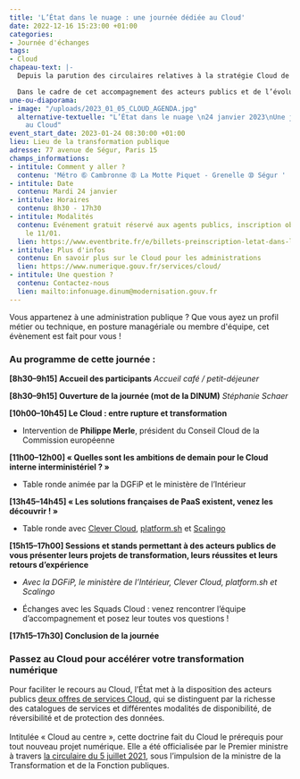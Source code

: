 ```yaml
---
title: 'L’État dans le nuage : une journée dédiée au Cloud'
date: 2022-12-16 15:23:00 +01:00
categories:
- Journée d'échanges
tags:
- Cloud
chapeau-text: |-
  Depuis la parution des circulaires relatives à la stratégie Cloud de l'État et à la doctrine d'utilisation du Cloud, la DINUM accompagne les administrations publiques dans l'adoption de cette technologie.

  Dans le cadre de cet accompagnement des acteurs publics et de l’évolution des pratiques numériques, l'équipe Cloud de la DINUM a le plaisir de vous convier à une journée dédiée au Cloud !
une-ou-diaporama:
- image: "/uploads/2023_01_05_CLOUD_AGENDA.jpg"
  alternative-textuelle: "L’État dans le nuage \n24 janvier 2023\nUne journée consacrée
    au Cloud"
event_start_date: 2023-01-24 08:30:00 +01:00
lieu: Lieu de la transformation publique
adresse: 77 avenue de Ségur, Paris 15
champs_informations:
- intitule: Comment y aller ?
  contenu: 'Métro ➅ Cambronne ➇ La Motte Piquet - Grenelle ➉ Ségur '
- intitule: Date
  contenu: Mardi 24 janvier
- intitule: Horaires
  contenu: 8h30 - 17h30
- intitule: Modalités
  contenu: Evénement gratuit réservé aux agents publics, inscription obligatoire avant
    le 11/01.
  lien: https://www.eventbrite.fr/e/billets-preinscription-letat-dans-le-nuage-une-journee-dediee-au-cloud-482510189967
- intitule: Plus d'infos
  contenu: En savoir plus sur le Cloud pour les administrations
  lien: https://www.numerique.gouv.fr/services/cloud/
- intitule: Une question ?
  contenu: Contactez-nous
  lien: mailto:infonuage.dinum@modernisation.gouv.fr
---
```


Vous appartenez à une administration publique ? Que vous ayez un profil métier ou technique, en posture managériale ou membre d'équipe, cet évènement est fait pour vous !

### Au programme de cette journée :

**[8h30–9h15] Accueil des participants**
*Accueil café / petit-déjeuner*

**[8h30–9h15] Ouverture de la journée (mot de la DINUM)**
*Stéphanie Schaer*

**[10h00–10h45] Le Cloud : entre rupture et transformation**
* Intervention de **Philippe Merle**, président du Conseil Cloud de la Commission européenne 

**[11h00–12h00] « Quelles sont les ambitions de demain pour le Cloud interne interministériel ? »**
* Table ronde animée par la DGFiP et le ministère de l’Intérieur

**[13h45–14h45] « Les solutions françaises de PaaS existent, venez les découvrir ! »**
* Table ronde avec [Clever Cloud](https://www.clever-cloud.com/fr/), [platform.sh](https://platform.sh/regions/france/) et [Scalingo](https://scalingo.com/fr)

**[15h15–17h00] Sessions et stands permettant à des acteurs publics de vous présenter leurs projets de transformation, leurs réussites et leurs retours d’expérience**
* *Avec la DGFiP, le ministère de l’Intérieur, Clever Cloud, platform.sh et Scalingo*

* Échanges avec les Squads Cloud : venez rencontrer l’équipe d’accompagnement et posez leur toutes vos questions !

**[17h15–17h30] Conclusion de la journée**

<div class="noir encadre" style="margin-bottom:30px;"><h3 class="h4">Passez au Cloud pour accélérer votre transformation numérique</h3>
<p>Pour faciliter le recours au Cloud, l’État met à la disposition des acteurs publics <a href="https://www.numerique.gouv.fr/services/cloud/"> deux offres de services Cloud</a>, qui se distinguent par la richesse des catalogues de services et différentes modalités de disponibilité, de réversibilité et de protection des données.
<br>
<br>Intitulée « Cloud au centre », cette doctrine fait du Cloud le prérequis pour tout nouveau projet numérique. Elle a été officialisée par le Premier ministre à travers <a href="https://www.legifrance.gouv.fr/circulaire/id/45205"> la circulaire du 5 juillet 2021</a>, sous l’impulsion de la ministre de la Transformation et de la Fonction publiques.
</p></div>